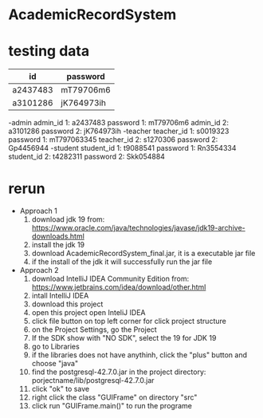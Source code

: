 # AcademicRecordSystem
# testing data

| id            | password      |
| ------------- | ------------- | 
| a2437483      |   mT79706m6   |
| a3101286      |   jK764973ih  |
  -admin
    admin_id 1: a2437483
    password 1: mT79706m6
    admin_id 2: a3101286
    password 2: jK764973ih
  -teacher
    teacher_id 1: s0019323
    password 1: mT797063345
    teacher_id 2: s1270306
    password 2: Gp4456944
  -student
    student_id 1: t9088541
    password 1: Rn3554334
    student_id 2: t4282311
    password 2: Skk054884
# rerun
  - Approach 1
    1. download jdk 19 from: https://www.oracle.com/java/technologies/javase/jdk19-archive-downloads.html
    2. install the jdk 19
    3. download AcademicRecordSystem_final.jar, it is a executable jar file
    4. if the install of the jdk it will successfully run the jar file
  - Approach 2
    1. download IntelliJ IDEA Community Edition from: https://www.jetbrains.com/idea/download/other.html
    2. intall IntelliJ IDEA
    3. download this project
    4. open this project open InteliJ IDEA
    5. click file button on top left corner for click project structure
    6. on the Project Settings, go the Project
    7. If the SDK show with "NO SDK", select the 19 for JDK 19
    8. go to Libraries
    9. if the libraries does not have anythinh, click the "plus" button and choose "java"
    10. find the postgresql-42.7.0.jar in the project directory: porjectname/lib/postgresql-42.7.0.jar
    11. click "ok" to save
    12. right click the class "GUIFrame" on directory "src"
    13. click run "GUIFrame.main()" to run the programe
       
    
   
